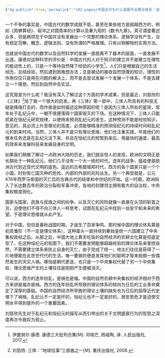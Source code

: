 ```yaml
---
{"dg-publish":true,"permalink":"/02-pages/中国古代为什么发展不出理论体系：读三体有感/","tags":["personal/blog","哲学/中国哲学","哲学/德国古典哲学"]}
---
```


一个不争的事实是，中国古代的数学成就不低，甚至在某些地方是超越西方的，例如《周髀算经》、祖冲之对圆周率的计算以及秦九昭的《数书九章》。真可谓是著述众多，但是麻烦在于中国并没有发展出一个完整的理论体系，逻辑学没有产生，没有规定范畴、概念、逻辑法则，没有所谓的严格推理。只有以物解物的实用方法。

也就说中国古代的数学以及自然科学的发展一直脱离不了器术的层面，一直发展不出道。康德对这种科学的评价是：中国古代的人对于知识的建立并不是建立在理性的能动性上的，只是一个等待自然降下经验的小学生[^1]。人们只是根据自己的生活经历，总结经验，然后遇到困难想办法；总是被动的接收自然馈赠的知识，理性的作用仅仅只是用在问题的解决上，而不是去尝试发展一个发展一个体系，不是去建立一个猜想，然后到自然中去实证。

这究竟是为什么呢？我没有深入了解过这个方面的学术成果，但是最近，刘慈欣的《三体》[^2]给了我一个很大的启发。再《三体》第一部中，三体人所具有的科技无疑是降维打击的，而作者是如何描述这种原因的呢？是因为三体人所处的星球，常年处于乱纪元中，一朝不慎便落得个国家毁灭的下场。在这种情况下，三体人只能抓紧在恒纪元研究规律，以便用来预测乱纪元的发生。这种预测不能是经验知识，意见的，其必须上升至理论的高度，必须能够精准的预测恒纪元的持续时间和乱纪元的到来时间。当然，三体人并不是只有理论思维，他们也注重实践，毕竟他们的根本任务还是在乱纪元活下来，并且在恒纪元的短暂到来后，用最快的速度，最高的效率来发展科技来发展自身的文明。

如果我们稍微了解过一点欧洲大陆的历史，我们就会惊人的发现，欧洲的文明正是长期处于一种乱纪元，他们几乎没有一个大一统的时代。连年的战争，瘟疫便是欧洲古代到近现代文明的底色。遥远的古希腊城邦时代，西方的各个国家只是一个个小国，时刻有亡国灭种的危险，内部的外部的风险丛生。另一个典型就是，公元476年西罗马帝国的灭亡后的古典古代的结束和中世纪的开始。这一时期，欧洲陷入了长达数百年的政治分裂和军事冲突，各地的封建领主拥有极大的自治权，中央集权极度弱化。

国家与国家，民族与民族之间的纷争，以及灭亡的风险就像一直悬在头顶的斩首之刃，迫使他们不得不向三体人一样思考，试图在乱纪元中找到一丝安宁和未来的希望。于是理论思维就从此产生。

对于中国，恰恰是春秋战国时期，才诞生了百家争鸣，那时候中国的理论体系算是初具雏形（不一定是理论体系）。这种苗头一直持续到秦始皇统一六国建立了中央集权政权之后。从那之后，中国大地上靠天吃饭的自然经济的农耕文化算是彻底定型了，在这种恒纪元的氛围下，我们不需要发明能够超越经验的理论体系来掌控自然，不需要建立体系来防止自身的灭亡，由于完成了统一，地主们往往是获得了一片地便能在此世世代代的生活，唯一要做的便是发挥他们的聪明才智来抵御一些偶然发生的天灾人祸。哪怕是朝代更迭，也只是一个中央集权代替了另一个中央集权，理论思维产生的土壤往往是刚刚产生便被消灭。

可以说，西方的连年纷乱，是祸也是福。中国的自然农耕中央集权的经济相对于西方来讲是福亦是祸。西方的连年纷乱所导致的理论体系的倾向为日后的工业革命奠定了深厚的基础。中国的自然经济所导致的理论土壤的缺失也为日后的屈辱近代史埋下了祸根。乱纪元不一定是坏的，恒纪元也不一定是好的，居安思危才是迫使文明水平得到提升的一个重要因素。

刘慈欣先生对于乱纪元和恒纪元的描写从而引申出的关于文明盛衰行为的哲思之深度再次令我叹为观止。

[^1]: 伊曼努尔·康德. 康德三大批判合集[M]. 邓晓芒, 杨祖陶, 译. 人民出版社, 2017.
[^2]: 刘慈欣. 三体：“地球往事”三部曲之一[M]. 重庆出版社, 2008.